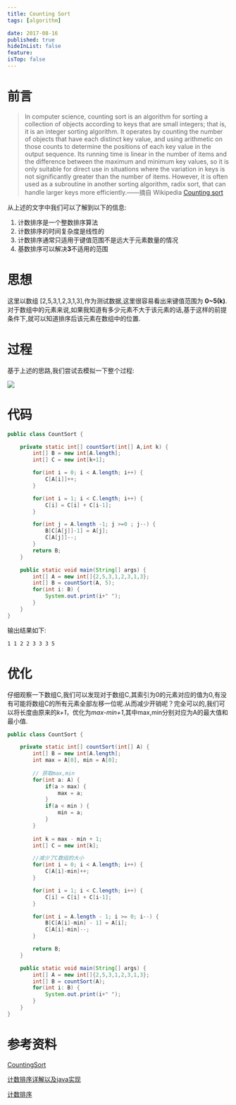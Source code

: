 ```yaml
---
title: Counting Sort
tags: [algorithm]

date: 2017-08-16
published: true
hideInList: false
feature: 
isTop: false
---
```








# 前言

>In computer science, counting sort is an algorithm for sorting a collection of objects according to keys that are small integers; that is, it is an integer sorting algorithm. It operates by counting the number of objects that have each distinct key value, and using arithmetic on those counts to determine the positions of each key value in the output sequence. Its running time is linear in the number of items and the difference between the maximum and minimum key values, so it is only suitable for direct use in situations where the variation in keys is not significantly greater than the number of items. However, it is often used as a subroutine in another sorting algorithm, radix sort, that can handle larger keys more efficiently.——摘自 Wikipedia [Counting sort](https://en.wikipedia.org/wiki/Counting_sort)

从上述的文字中我们可以了解到以下的信息:
1. 计数排序是一个整数排序算法
2. 计数排序的时间复杂度是线性的
3. 计数排序通常只适用于键值范围不是远大于元素数量的情况
4. 基数排序可以解决**3**不适用的范围

# 思想

这里以数组 [2,5,3,1,2,3,1,3],作为测试数据,这里很容易看出来键值范围为 **0~5(k)**.对于数组中的元素来说,如果我知道有多少元素不大于该元素的话,基于这样的前提条件下,就可以知道排序后该元素在数组中的位置.

# 过程
基于上述的思路,我们尝试去模拟一下整个过程:

![](http://ww1.sinaimg.cn/large/006wYWbGly1filmwmgr8dj30s11fpjsx.jpg)

# 代码

```java
public class CountSort {

	private static int[] countSort(int[] A,int k) {
		int[] B = new int[A.length];
		int[] C = new int[k+1];

		for(int i = 0; i < A.length; i++) {
			C[A[i]]++;
		}

		for(int i = 1; i < C.length; i++) {
			C[i] = C[i] + C[i-1];
		}

		for(int j = A.length -1; j >=0 ; j--) {
			B[C[A[j]]-1] = A[j];
			C[A[j]]--;
		}
		return B;
	}

	public static void main(String[] args) {
		int[] A = new int[]{2,5,3,1,2,3,1,3};
		int[] B = countSort(A, 5);
		for(int i: B) {
			System.out.print(i+" ");
		}
	}
}
```
输出结果如下:
```shell
1 1 2 2 3 3 3 5
```
# 优化
仔细观察一下数组C,我们可以发现对于数组C,其索引为0的元素对应的值为0,有没有可能将数组C的所有元素全部左移一位呢.从而减少开销呢？完全可以的,我们可以将长度由原来的*k+1*，优化为*max-min+1*,其中max,min分别对应为A的最大值和最小值.

```java
public class CountSort {

	private static int[] countSort(int[] A) {
		int[] B = new int[A.length];
		int max = A[0], min = A[0];
		
		// 获取max,min
		for(int a: A) {
			if(a > max) {
				max = a;
			}
			if(a < min ) {
				min = a;
			}
		}
		
		int k = max - min + 1;
		int[] C = new int[k];

		//减少了C数组的大小
		for(int i = 0; i < A.length; i++) {
			C[A[i]-min]++; 
		}

		for(int i = 1; i < C.length; i++) {
			C[i] = C[i] + C[i-1];
		}

		for(int i = A.length - 1; i >= 0; i--) {
			B[C[A[i]-min] - 1] = A[i];
			C[A[i]-min]--;
		}

		return B;
	}

	public static void main(String[] args) {
		int[] A = new int[]{2,5,3,1,2,3,1,3};
		int[] B = countSort(A);
		for(int i: B) {
			System.out.print(i+" ");
		}
	}
}
```

# 参考资料

[CountingSort](https://en.wikipedia.org/wiki/Counting_sort)<p>
[计数排序详解以及java实现](http://www.cnblogs.com/developerY/p/3166462.html)<p>
[计数排序](https://baike.baidu.com/item/%E8%AE%A1%E6%95%B0%E6%8E%92%E5%BA%8F/8518144?fr=aladdin)